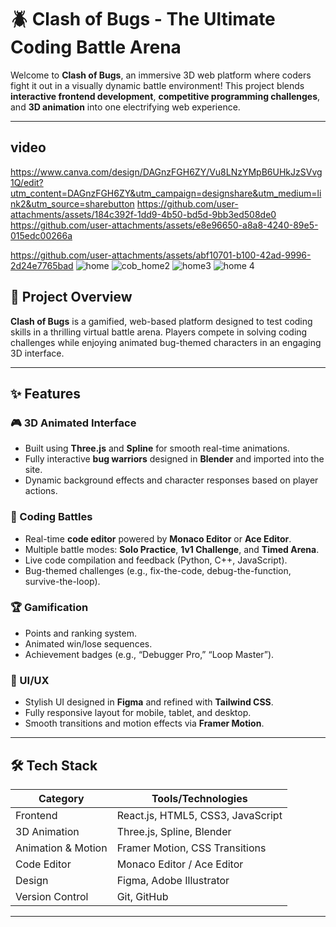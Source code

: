 # 🪲 Clash of Bugs - The Ultimate Coding Battle Arena

Welcome to **Clash of Bugs**, an immersive 3D web platform where coders fight it out in a visually dynamic battle environment! This project blends **interactive frontend development**, **competitive programming challenges**, and **3D animation** into one electrifying web experience.

---
## video
https://www.canva.com/design/DAGnzFGH6ZY/Vu8LNzYMpB6UHkJzSVvg1Q/edit?utm_content=DAGnzFGH6ZY&utm_campaign=designshare&utm_medium=link2&utm_source=sharebutton
https://github.com/user-attachments/assets/184c392f-1dd9-4b50-bd5d-9bb3ed508de0
https://github.com/user-attachments/assets/e8e96650-a8a8-4240-89e5-015edc00266a

https://github.com/user-attachments/assets/abf10701-b100-42ad-9996-2d24e7765bad
![home](https://github.com/user-attachments/assets/09f7ad06-9ce8-449c-bb31-ad417fb4b828)
![cob_home2](https://github.com/user-attachments/assets/e84c74b6-5f62-4758-83ec-0c7854ff55aa)
![home3](https://github.com/user-attachments/assets/71154fdc-97f0-4834-9a9d-5c0ee1ce437a)
![home 4](https://github.com/user-attachments/assets/b43951e2-9df1-4100-8baf-5a74f5be2d45)


## 🚀 Project Overview

**Clash of Bugs** is a gamified, web-based platform designed to test coding skills in a thrilling virtual battle arena. Players compete in solving coding challenges while enjoying animated bug-themed characters in an engaging 3D interface.

---

## ✨ Features

### 🎮 3D Animated Interface
- Built using **Three.js** and **Spline** for smooth real-time animations.
- Fully interactive **bug warriors** designed in **Blender** and imported into the site.
- Dynamic background effects and character responses based on player actions.

### 🧠 Coding Battles
- Real-time **code editor** powered by **Monaco Editor** or **Ace Editor**.
- Multiple battle modes: **Solo Practice**, **1v1 Challenge**, and **Timed Arena**.
- Live code compilation and feedback (Python, C++, JavaScript).
- Bug-themed challenges (e.g., fix-the-code, debug-the-function, survive-the-loop).

### 🏆 Gamification
- Points and ranking system.
- Animated win/lose sequences.
- Achievement badges (e.g., “Debugger Pro,” “Loop Master”).

### 🎨 UI/UX
- Stylish UI designed in **Figma** and refined with **Tailwind CSS**.
- Fully responsive layout for mobile, tablet, and desktop.
- Smooth transitions and motion effects via **Framer Motion**.

---

## 🛠️ Tech Stack

| Category           | Tools/Technologies                       |
|--------------------|------------------------------------------|
| Frontend           | React.js, HTML5, CSS3, JavaScript        |
| 3D Animation       | Three.js, Spline, Blender                |
| Animation & Motion | Framer Motion, CSS Transitions           |
| Code Editor        | Monaco Editor / Ace Editor               |
| Design             | Figma, Adobe Illustrator                 |
| Version Control    | Git, GitHub                              |

---
